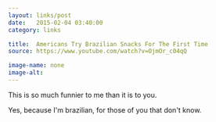 ```yaml
---
layout: links/post
date:   2015-02-04 03:40:00
category: links

title:  Americans Try Brazilian Snacks For The First Time
source: https://www.youtube.com/watch?v=OjmOr_c04qQ

image-name: none 
image-alt:
---
```


This is so much funnier to me than it is to you. 

Yes, because I'm brazilian, for those of you that don't know.